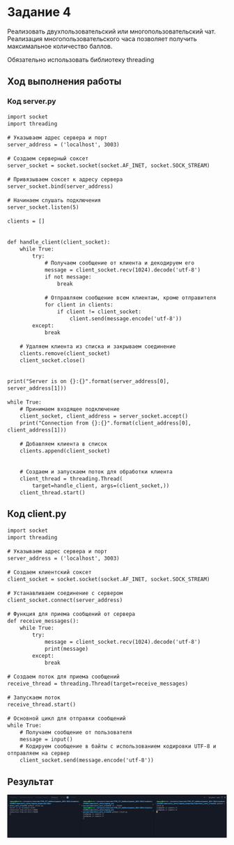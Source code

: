 # Задание 4

Реализовать двухпользовательский или многопользовательский чат. Реализация
многопользовательского часа позволяет получить максимальное количество
баллов.

Обязательно использовать библиотеку threading

## Ход выполнения работы

### Код server.py

    import socket
    import threading

    # Указываем адрес сервера и порт
    server_address = ('localhost', 3003)

    # Создаем серверный соксет
    server_socket = socket.socket(socket.AF_INET, socket.SOCK_STREAM)

    # Привязываем соксет к адресу сервера
    server_socket.bind(server_address)

    # Начинаем слушать подключения
    server_socket.listen(5)

    clients = []


    def handle_client(client_socket):
        while True:
            try:
                # Получаем сообщение от клиента и декодируем его
                message = client_socket.recv(1024).decode('utf-8')
                if not message:
                    break

                # Отправляем сообщение всем клиентам, кроме отправителя
                for client in clients:
                    if client != client_socket:
                        client.send(message.encode('utf-8'))
            except:
                break

        # Удаляем клиента из списка и закрываем соединение
        clients.remove(client_socket)
        client_socket.close()


    print("Server is on {}:{}".format(server_address[0], server_address[1]))

    while True:
        # Принимаем входящее подключение
        client_socket, client_address = server_socket.accept()
        print("Connection from {}:{}".format(client_address[0], client_address[1]))

        # Добавляем клиента в список
        clients.append(client_socket)


        # Создаем и запускаем поток для обработки клиента
        client_thread = threading.Thread(
            target=handle_client, args=(client_socket,))
        client_thread.start()

## Код client.py

    import socket
    import threading

    # Указываем адрес сервера и порт
    server_address = ('localhost', 3003)

    # Создаем клиентский соксет
    client_socket = socket.socket(socket.AF_INET, socket.SOCK_STREAM)

    # Устанавливаем соединение с сервером
    client_socket.connect(server_address)

    # Функция для приема сообщений от сервера
    def receive_messages():
        while True:
            try:
                message = client_socket.recv(1024).decode('utf-8')
                print(message)
            except:
                break

    # Создаем поток для приема сообщений
    receive_thread = threading.Thread(target=receive_messages)

    # Запускаем поток
    receive_thread.start()

    # Основной цикл для отправки сообщений
    while True:
        # Получаем сообщение от пользователя
        message = input()
        # Кодируем сообщение в байты с использованием кодировки UTF-8 и отправляем на сервер
        client_socket.send(message.encode('utf-8'))

## Результат

![Результат](./images/task4.png)